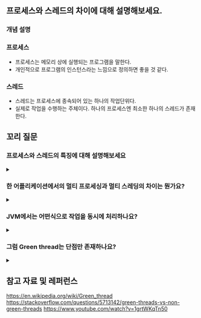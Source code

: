 ## 프로세스와 스레드의 차이에 대해 설명해보세요.

### 개념 설명

### 프로세스

- 프로세스는 메모리 상에 실행되는 프로그램을 말한다. <br>
- 개인적으로 프로그램의 인스턴스라는 느낌으로 정의하면 좋을 것 같다.

### 스레드

- 스레드는 프로세스에 종속되어 있는 하나의 작업단위다.
- 실제로 작업을 수행하는 주체이다. 하나의 프로세스엔 최소한 하나의 스레드가 존재한다.

## 꼬리 질문

### 프로세스와 스레드의 특징에 대해 설명해보세요

<details>
<summary></summary>
<div markdown="1">

- 프로세스는 별도의 독립적인 공간을 가지기에, 프로세스끼리 통신이 어렵습니다.
  공유하는 메모리 공간이 없기에 프로세스간 컨텍스트 스위칭은 비교적 오버헤드가 큽니다.

- 스레드는 같은 프로세스에 종속된 다른 스레드와 stack 영역을 제외한 다른 메모리 공간을 공유합니다.
  그래서 스레드끼리 컨텍스트 스위칭은 프로세스에 비해 비교적 빠른 편입니다.

</div>
</details>

### 한 어플리케이션에서의 멀티 프로세싱과 멀티 스레딩의 차이는 뭔가요?

<details>
<summary></summary>
<div markdown="1">

- 멀티 프로세싱에서는 한 부모 프로세스에서 fork를 통해 여러 자식 프로세스를 만들어 작업을 처리합니다.
- 멀티 스레드는 하나의 프로세스에서 여러개의 작업단위로 분리하여 실행하는 것을 의미합니다.
- 멀티 프로세싱에선 메모리 공간이 독립적이기에 컨텍스트 스위칭 비용이 비싼 대신에 별도의 동기화 문제가 발생하진 않습니다.
- 멀티 스레드에서는 메모리 공간을 공유하기 때문에 컨텍스트 스위칭 비용이 싸지만, 동기화 문제가 발생합니다.

</div>
</details>

### JVM에서는 어떤식으로 작업을 동시에 처리하나요?

<details>
<summary></summary>
<div markdown="1">

- JVM에서는 기본적으로 단일 프로세스 멀티 스레딩 방식으로 동시에 작업을 처리합니다.
- 자바는 1.2버전까지는 Green thread를 사용했는데, 이는 가상 스레드로 실제 스레드가 아닙니다.
- 그래서 자바 코드에서 여러개의 스레드를 만들어 내더라도, 실제 OS 레벨에서 봤을 때 JVM의 스레드는 하나로 보입니다.
- 하나의 스레드는 하나의 Core에 할당되기 때문에, 멀티코어 환경이라고 하더라도 코어를 하나만 활용하기에 병렬적으로 작업을 처리하진 못합니다.
- 대신 자바 1.3버전 부터는 실제 thread인 native thread를 생성해서 사용하기에, 각각의 스레드가 멀티코어 환경에서 동작하여 작업을 병렬적으로 처리할 수
  있습니다.

![일하는 CPU0](
https://forums.autodesk.com/t5/image/serverpage/image-id/344684iCB014721B542E874/image-size/large?v=v2&px=999
)

</div>
</details>

### 그럼 Green thread는 단점만 존재하나요?

<details>
<summary></summary>
<div markdown="1">

- Green thread를 쓰는 것보다 Native thread를 쓰는 것이 CPU 입장에서 더 많은 문제를 야기합니다.
- 자원을 할당할 떄에도, Green thread는 OS 입장에서 하나의 스레드로 여겨지기에, 자원을 하나 할당하면 끝이지만,
native thread의 경우에는 그 수만큼 자원을 할당해야 하는 오버헤드가 발생합니다.
- 또 Green thread는 가상의 스레드기 때문에 JVM에서 좀 더 세밀하게 스케쥴링하는 것이 가능합니다.
- 그렇기에, 멀티코어 환경이 아니고 제한된 하드웨어 리소스가 사용되는 상황에서는 Green thread가 더 용이합니다.

</div>
</details>

## 참고 자료 및 레퍼런스

https://en.wikipedia.org/wiki/Green_thread
https://stackoverflow.com/questions/5713142/green-threads-vs-non-green-threads
https://www.youtube.com/watch?v=1grtWKqTn50
